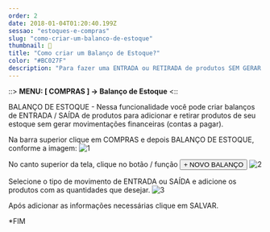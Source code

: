 ```yaml
---
order: 2
date: 2018-01-04T01:20:40.199Z
sessao: "estoques-e-compras"
slug: "como-criar-um-balanco-de-estoque"
thumbnail: 📓
title: "Como criar um Balanço de Estoque?"
color: "#BC027F"
description: "Para fazer uma ENTRADA ou RETIRADA de produtos SEM GERAR CONTAS A PAGAR, você deve usar o BALANÇO DE ESTOQUE, siga o passo-a-passo."
---
```


::> <b>MENU: [ COMPRAS ] -> Balanço de Estoque</b> <::

BALANÇO DE ESTOQUE - Nessa funcionalidade você pode criar balanços de ENTRADA / SAÍDA de produtos para adicionar e retirar produtos de seu estoque sem gerar movimentações financeiras (contas a pagar).

Na barra superior clique em COMPRAS e depois BALANÇO DE ESTOQUE, conforme a imagem:
![1](https://user-images.githubusercontent.com/7254854/135465788-1c95cba6-8155-4717-b45f-e0de659b4221.png)

No canto superior da tela, clique no botão / função <button class="border-2 border-blue-600 text-blue-600 p-1 rounded-lg">+ NOVO BALANÇO</button>
![2](https://user-images.githubusercontent.com/7254854/135466043-5eb66ad0-bbb1-4935-bef9-a19fb2b1420d.png)

Selecione o tipo de movimento de ENTRADA ou SAÍDA e adicione os produtos com as quantidades que desejar. 
![3](https://user-images.githubusercontent.com/7254854/135466117-4c519d9c-1a31-4bb1-acd5-a52bb9e0d8fd.png)

Após adicionar as informações necessárias clique em SALVAR.

*FIM